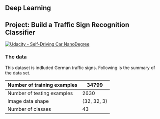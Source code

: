 Deep Learning
---
## Project: Build a Traffic Sign Recognition Classifier
[![Udacity - Self-Driving Car NanoDegree](https://s3.amazonaws.com/udacity-sdc/github/shield-carnd.svg)](http://www.udacity.com/drive)

### The data
This dataset is indluded German traffic signs. Following is the summary of the data set.

Number of training examples |34799|
----------------------------|------|
Number of testing examples |2630 |
Image data shape |(32, 32, 3)|
Number of classes |43|
